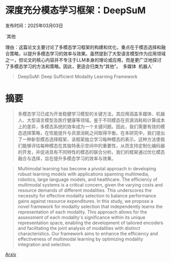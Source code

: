 # 深度充分模态学习框架：DeepSuM

发布时间：2025年03月03日

`其他

理由：这篇论文主要讨论了多模态学习框架的构建和优化，重点在于模态选择和融合策略，以提升多模态学习的效率与效果。虽然提到了大型语言模型作为应用领域之一，但论文的核心内容并不专注于LLM本身的理论或应用，而是更广泛地探讨了多模态学习的方法和策略。因此，更适合归类为“其他”。` `多媒体` `机器人`

> DeepSuM: Deep Sufficient Modality Learning Framework

# 摘要

> 多模态学习已成为开发稳健学习模型的关键方法，其应用涵盖多媒体、机器人、大型语言模型及医疗健康等领域。鉴于不同模态在资源消耗和计算成本上的差异，多模态系统的效率成为一个关键问题。因此，我们需要有效的模态选择策略，在性能提升与资源消耗之间取得平衡。在本研究中，我们提出了一种新型模态选择框架，该框架独立学习每种模态的表示。这种方法使我们能够评估每种模态在其独特表示空间中的重要性，从而支持定制化编码器的开发，并促进具有不同特性的模态的联合分析。我们的框架通过优化模态融合与选择，旨在提升多模态学习的效率与效果。

> Multimodal learning has become a pivotal approach in developing robust learning models with applications spanning multimedia, robotics, large language models, and healthcare. The efficiency of multimodal systems is a critical concern, given the varying costs and resource demands of different modalities. This underscores the necessity for effective modality selection to balance performance gains against resource expenditures. In this study, we propose a novel framework for modality selection that independently learns the representation of each modality. This approach allows for the assessment of each modality's significance within its unique representation space, enabling the development of tailored encoders and facilitating the joint analysis of modalities with distinct characteristics. Our framework aims to enhance the efficiency and effectiveness of multimodal learning by optimizing modality integration and selection.

[Arxiv](https://arxiv.org/abs/2503.01728)